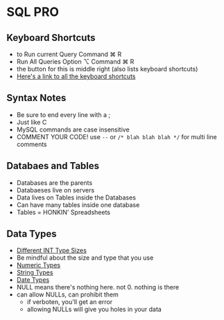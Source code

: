 # SQL PRO 
## Keyboard Shortcuts
- to Run current Query Command ⌘ R
- Run All Queries Option ⌥ Command ⌘ R
- the button for this is middle right (also lists keyboard shortcuts)
- [Here's a link to all the keyboard shortcuts](https://sequelpro.com/docs/get-started/keyboard-shortcuts)

## Syntax Notes
- Be sure to end every line with a ;
- Just like C
- MySQL commands are case insensitive
- COMMENT YOUR CODE! use `--` or `/* blah blah blah */` for multi line comments

## Databaes and Tables
- Databases are the parents
- Databaeses live on servers
- Data lives on Tables inside the Databases
- Can have many tables inside one database
- Tables = HONKIN' Spreadsheets

## Data Types
- [Different INT Type Sizes](https://dev.mysql.com/doc/refman/5.7/en/integer-types.html)
- Be mindful about the size and type that you use
- [Numeric Types](https://ds.codeup.com/sql/tables/#numeric-types)
- [String Types](https://ds.codeup.com/sql/tables/#string-types)
- [Date Types](https://ds.codeup.com/sql/tables/#date-types)
- NULL means there's nothing here. not 0. nothing is there
- can allow NULLs, can prohibit them
    - if verboten, you'll get an error
    - allowing NULLs will give you holes in your data


